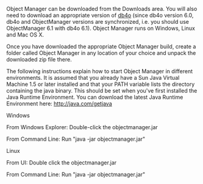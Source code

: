 Object Manager can be downloaded from the Downloads area. You will also need to download an  appropriate version of [db4o](http://developer.db4o.com/files) (since db4o version 6.0, db4o and ObjectManager versions are synchronized, i.e. you should use ObjectManager 6.1 with db4o 6.1). Object Manager runs on Windows, Linux and Mac OS X.

Once you have downloaded the appropriate Object Manager build, create a folder called Object Manager in any location of your choice and unpack the downloaded zip file there.

The following instructions explain how to start Object Manager in different environments. It is assumed that you already have a Sun Java Virtual Machine 1.5 or later installed and that your PATH variable lists the directory containing the java binary. This should be set when you've first installed the Java Runtime Environment. You can download the latest Java Runtime Environment here: http://java.com/getjava

Windows

From Windows Explorer: Double-click the objectmanager.jar

From Command Line: Run "java -jar objectmanager.jar"

Linux

From UI: Double click the objectmanager.jar

From Command Line: Run "java -jar objectmanager.jar"